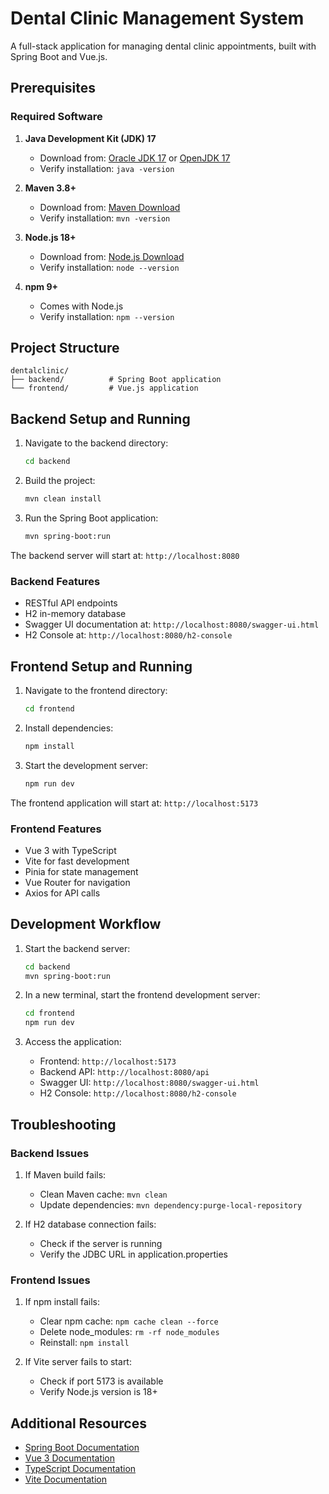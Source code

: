 # Dental Clinic Management System

A full-stack application for managing dental clinic appointments, built with Spring Boot and Vue.js.

## Prerequisites

### Required Software
1. **Java Development Kit (JDK) 17**
   - Download from: [Oracle JDK 17](https://www.oracle.com/java/technologies/downloads/#java17) or [OpenJDK 17](https://adoptium.net/temurin/releases/?version=17)
   - Verify installation: `java -version`

2. **Maven 3.8+**
   - Download from: [Maven Download](https://maven.apache.org/download.cgi)
   - Verify installation: `mvn -version`

3. **Node.js 18+**
   - Download from: [Node.js Download](https://nodejs.org/en/download/)
   - Verify installation: `node --version`

4. **npm 9+**
   - Comes with Node.js
   - Verify installation: `npm --version`

## Project Structure
```
dentalclinic/
├── backend/          # Spring Boot application
└── frontend/         # Vue.js application
```

## Backend Setup and Running

1. Navigate to the backend directory:
   ```bash
   cd backend
   ```

2. Build the project:
   ```bash
   mvn clean install
   ```

3. Run the Spring Boot application:
   ```bash
   mvn spring-boot:run
   ```

The backend server will start at: `http://localhost:8080`

### Backend Features
- RESTful API endpoints
- H2 in-memory database
- Swagger UI documentation at: `http://localhost:8080/swagger-ui.html`
- H2 Console at: `http://localhost:8080/h2-console`

## Frontend Setup and Running

1. Navigate to the frontend directory:
   ```bash
   cd frontend
   ```

2. Install dependencies:
   ```bash
   npm install
   ```

3. Start the development server:
   ```bash
   npm run dev
   ```

The frontend application will start at: `http://localhost:5173`

### Frontend Features
- Vue 3 with TypeScript
- Vite for fast development
- Pinia for state management
- Vue Router for navigation
- Axios for API calls

## Development Workflow

1. Start the backend server:
   ```bash
   cd backend
   mvn spring-boot:run
   ```

2. In a new terminal, start the frontend development server:
   ```bash
   cd frontend
   npm run dev
   ```

3. Access the application:
   - Frontend: `http://localhost:5173`
   - Backend API: `http://localhost:8080/api`
   - Swagger UI: `http://localhost:8080/swagger-ui.html`
   - H2 Console: `http://localhost:8080/h2-console`

## Troubleshooting

### Backend Issues
1. If Maven build fails:
   - Clean Maven cache: `mvn clean`
   - Update dependencies: `mvn dependency:purge-local-repository`

2. If H2 database connection fails:
   - Check if the server is running
   - Verify the JDBC URL in application.properties

### Frontend Issues
1. If npm install fails:
   - Clear npm cache: `npm cache clean --force`
   - Delete node_modules: `rm -rf node_modules`
   - Reinstall: `npm install`

2. If Vite server fails to start:
   - Check if port 5173 is available
   - Verify Node.js version is 18+

## Additional Resources

- [Spring Boot Documentation](https://docs.spring.io/spring-boot/docs/current/reference/htmlsingle/)
- [Vue 3 Documentation](https://vuejs.org/guide/introduction.html)
- [TypeScript Documentation](https://www.typescriptlang.org/docs/)
- [Vite Documentation](https://vitejs.dev/guide/) 